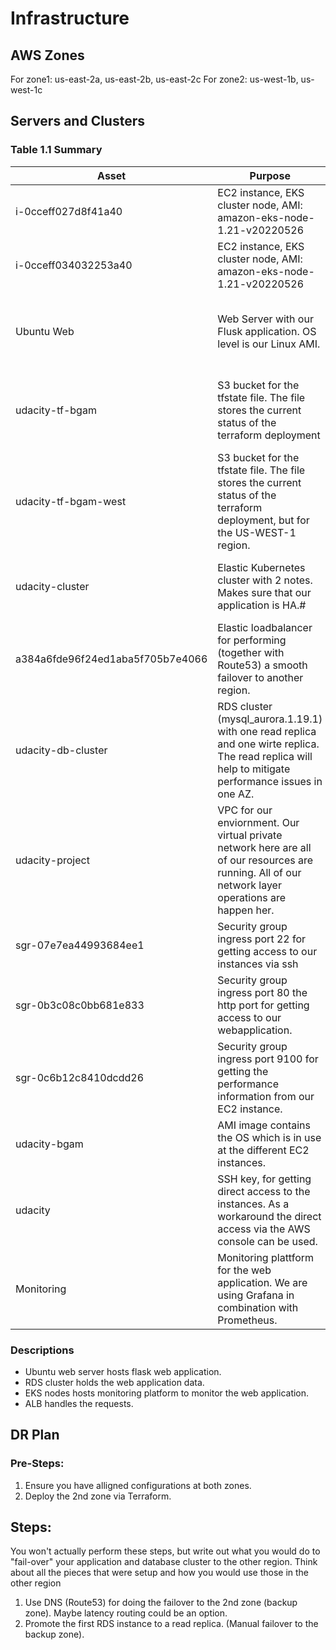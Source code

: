 # Infrastructure

## AWS Zones
For zone1: us-east-2a, us-east-2b, us-east-2c
For zone2: us-west-1b, us-west-1c

## Servers and Clusters

### Table 1.1 Summary
| Asset                            | Purpose                                                                                                                                             | Size           | Qty | DR                                                                   |
|----------------------------------|-----------------------------------------------------------------------------------------------------------------------------------------------------|----------------|-----|----------------------------------------------------------------------|
| i-0cceff027d8f41a40              | EC2 instance, EKS cluster node, AMI: amazon-eks-node-1.21-v20220526                                                                                 | t3 medium      | 1   | Yes, has to be replicated. Runs in a single AZ.                      |
| i-0cceff034032253a40             | EC2 instance, EKS cluster node, AMI: amazon-eks-node-1.21-v20220526                                                                                 | t3 medium      | 1   | Yes, has to be replicated. Runs in a single AZ.                      |
| Ubuntu Web                       | Web Server with our Flusk application. OS level is our Linux AMI.                                                                                   | t3 micro       | 1   | Yes, has to be replicated (our webserver) Runs in a single AZ.       |
| udacity-tf-bgam                  | S3 bucket for the tfstate file. The file stores the current status of the terraform deployment                                                      | S3             | 1   | Yes for storing the tfstate, re-create S3 store, Runs in a single AZ |
| udacity-tf-bgam-west             | S3 bucket for the tfstate file. The file stores the current status of the terraform deployment, but for the US-WEST-1 region.                       | S3             | 1   | Yes for storing the tfstate, re-create S3 store, Runs in a single AZ |
| udacity-cluster                  | Elastic Kubernetes cluster with 2 notes. Makes sure that our application is HA.#                                                                    | EKS cluster    | 1   | Yes for serving the requests, Runs in a single AZ                    |
| a384a6fde96f24ed1aba5f705b7e4066 | Elastic loadbalancer for performing (together with Route53) a smooth failover to another region.                                                    | ALB            | 1   | Yes for serving the requests, Runs in a single AZ                    |
| udacity-db-cluster               | RDS cluster (mysql_aurora.1.19.1) with one read replica and one wirte replica. The read replica will help to mitigate performance issues in one AZ. | db.t2.small    | 1   | Yes otherwise we cannot store data into our db, multi AZ.            |
| udacity-project                  | VPC for our enviornment. Our virtual private network here are all of our resources are running. All of our network layer operations are happen her. | VPC            | 1   | No, will be recreated after redeployment                             |
| sgr-07e7ea44993684ee1            | Security group ingress port 22 for getting access to our instances via ssh                                                                          | Security group | 1   | Yes, we need this for SSH access                                     |
| sgr-0b3c08c0bb681e833            | Security group ingress port 80 the http port for getting access to our webapplication.                                                              | Security group | 1   | Yes, we need this for the HTTPD server                               |
| sgr-0c6b12c8410dcdd26            | Security group ingress port 9100 for getting the performance information from our EC2 instance.                                                     | Security group | 1   | Yes, we need this for the Flusk client at the EC2 instance.          |
| udacity-bgam                     | AMI image contains the OS which is in use at the different EC2 instances.                                                                           | AMI            | 1   | Yes, this is the baseline for our Linux instances.                   |
| udacity                          | SSH key, for getting direct access to the instances. As a workaround the direct access via the AWS console can be used.                             | N/A            | 1   | SSH key for the instances.                                           |
| Monitoring                       | Monitoring plattform for the web application. We are using Grafana in combination with Prometheus.                                                  | N/A            | 1   | Yes, we need this also in our backup zone.                           |


### Descriptions
- Ubuntu web server hosts flask web application.
- RDS cluster holds the web application data.
- EKS nodes hosts monitoring platform to monitor the web application.
- ALB handles the requests.

## DR Plan
### Pre-Steps:
1. Ensure you have alligned configurations at both zones.
2. Deploy the 2nd zone via Terraform.


## Steps:
You won't actually perform these steps, but write out what you would do to "fail-over" your application and database cluster to the other region. Think about all the pieces that were setup and how you would use those in the other region
1. Use DNS (Route53) for doing the failover to the 2nd zone (backup zone). Maybe latency routing could be an option.
2. Promote the first RDS instance to a read replica. (Manual failover to the backup zone). 
